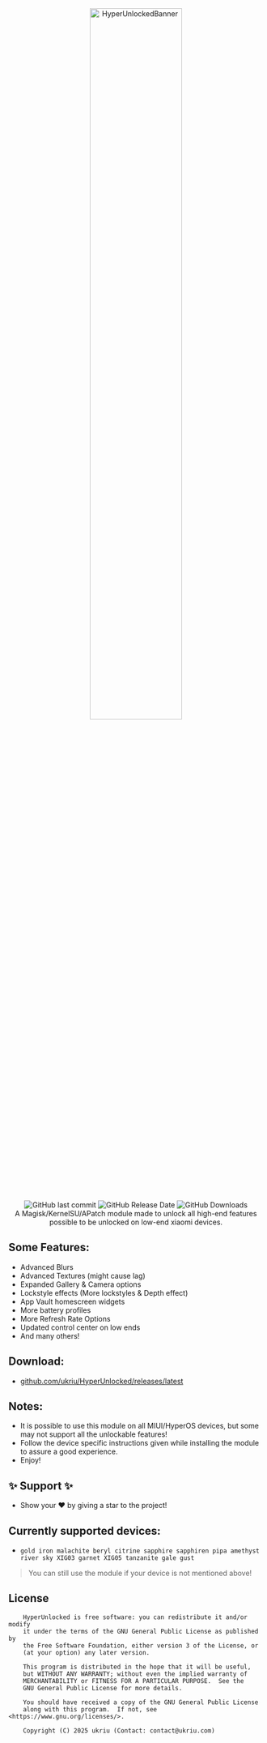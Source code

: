 <div align="center">
<picture>
  <source media="(prefers-color-scheme: dark)" srcset="https://raw.githubusercontent.com/ukriu/HyperUnlocked/refs/heads/main/banner/HyperUnlockedBannerDark.png">
  <source media="(prefers-color-scheme: light)" srcset="https://raw.githubusercontent.com/ukriu/HyperUnlocked/refs/heads/main/banner/HyperUnlockedBannerLight.png">
  <img width="60%" alt="HyperUnlockedBanner" src="https://raw.githubusercontent.com/ukriu/HyperUnlocked/refs/heads/main/banner/HyperUnlockedBannerDark.png">
</picture>

<img src="https://img.shields.io/github/last-commit/ukriu/HyperUnlocked?style=flat-square&color=FF5A54&cacheSeconds=100" alt="GitHub last commit"> <img src="https://img.shields.io/github/release-date/ukriu/HyperUnlocked?style=flat-square&label=latest%20release&color=FF5A54&cacheSeconds=100" alt="GitHub Release Date"> <img src="https://img.shields.io/github/downloads/ukriu/HyperUnlocked/total?style=flat-square&label=total%20downloads&color=FF5A54&cacheSeconds=100" alt="GitHub Downloads"><br>
A Magisk/KernelSU/APatch module made to unlock all high-end features possible to be unlocked on low-end xiaomi devices.
</div>

## Some Features:
- Advanced Blurs
- Advanced Textures (might cause lag)
- Expanded Gallery & Camera options
- Lockstyle effects (More lockstyles & Depth effect)
- App Vault homescreen widgets
- More battery profiles
- More Refresh Rate Options
- Updated control center on low ends
- And many others!

## Download:
- [github.com/ukriu/HyperUnlocked/releases/latest](https://github.com/ukriu/HyperUnlocked/releases/latest)

## Notes:
- It is possible to use this module on all MIUI/HyperOS devices, but some may not support all the unlockable features!
- Follow the device specific instructions given while installing the module to assure a good experience.
- Enjoy!

## :sparkles: Support :sparkles:
- Show your :heart: by giving a star to the project!

## Currently supported devices:
- `gold iron malachite beryl citrine sapphire sapphiren pipa amethyst river sky XIG03 garnet XIG05 tanzanite gale gust`
> You can still use the module if your device is not mentioned above!

## License
```
    HyperUnlocked is free software: you can redistribute it and/or modify
    it under the terms of the GNU General Public License as published by
    the Free Software Foundation, either version 3 of the License, or
    (at your option) any later version.

    This program is distributed in the hope that it will be useful,
    but WITHOUT ANY WARRANTY; without even the implied warranty of
    MERCHANTABILITY or FITNESS FOR A PARTICULAR PURPOSE.  See the
    GNU General Public License for more details.

    You should have received a copy of the GNU General Public License
    along with this program.  If not, see <https://www.gnu.org/licenses/>.
    
    Copyright (C) 2025 ukriu (Contact: contact@ukriu.com)
```